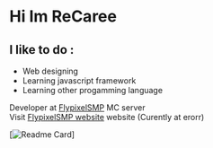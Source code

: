 # Hi Im ReCaree

## I like to do :
* Web designing 
* Learning javascript framework
* Learning other progamming language

Developer at [FlypixelSMP] MC server<br />
Visit [FlypixelSMP website] website (Curently at erorr)
<br />

[![Readme Card](https://github-readme-stats.vercel.app/api?username=ReCaree&show_icons=true&theme=merko)]

[FlypixelSMP]: https://discord.gg/XVCGXEmEv3
[FlypixelSMP website]: https://recaree.github.io/flypixel.github.io/